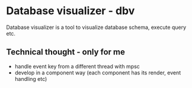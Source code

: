 # Database visualizer - dbv

Database visualizer is a tool to visualize database schema, execute query etc.

## Technical thought - only for me

- handle event key from a different thread with mpsc
- develop in a component way (each component has its render, event handling etc)
